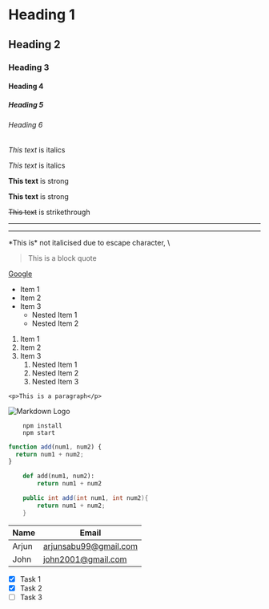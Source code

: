 <!-- Headings -->

# Heading 1

## Heading 2

### Heading 3

#### Heading 4

##### Heading 5

###### Heading 6

<!-- Italics -->

_This text_ is italics

_This text_ is italics

<!-- Strong -->

**This text** is strong

**This text** is strong

<!-- Strikethrough -->

~~This text~~ is strikethrough

<!-- Horizontal Rule -->

---

---

<!-- Escape Sequence -->
<!-- Use backslash \ -->

\*This is\* not italicised due to escape character, \

<!-- Blockquote-->

> This is a block quote

<!-- Links -->
<!-- [Name to show in the place of link](Link "Name which shows as a floating message when you hover over the link") -->

[Google](https://www.google.com "Google")

<!-- UL (unordered lists) -->

- Item 1
- Item 2
- Item 3
  - Nested Item 1
  - Nested Item 2

<!-- OL (ordered List) -->

1. Item 1
1. Item 2
1. Item 3
   1. Nested Item 1
   1. Nested Item 2
   1. Nested Item 3

<!-- Inline Code Block -->

`<p>This is a paragraph</p>`

<!-- Images -->

![Markdown Logo](https://markdown-here.com/img/icon256.png)

<!-- Github Markdowns -->
<!-- Code blocks -->
<!-- General Code block -->

```
    npm install
    npm start
```

<!-- Highlighting According to language -->

```javascript
function add(num1, num2) {
  return num1 + num2;
}
```

```python
    def add(num1, num2):
        return num1 + num2
```

```java
    public int add(int num1, int num2){
        return num1 + num2;
    }
```

<!-- Tables -->

| Name  | Email                 |
| ----- | --------------------- |
| Arjun | arjunsabu99@gmail.com |
| John  | john2001@gmail.com    |

<!-- Tasks Lists -->

- [x] Task 1 <!-- Completed -->
- [x] Task 2 <!-- Completed -->
- [ ] Task 3 <!-- Uncompleted -->

